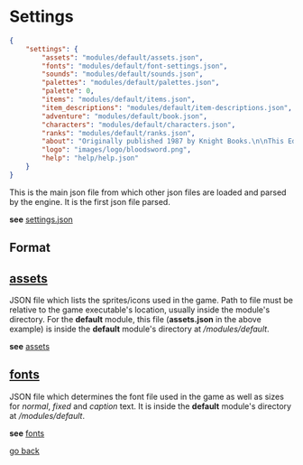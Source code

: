 # Settings

```json
{
    "settings": {
        "assets": "modules/default/assets.json",
        "fonts": "modules/default/font-settings.json",
        "sounds": "modules/default/sounds.json",
        "palettes": "modules/default/palettes.json",
        "palette": 0,
        "items": "modules/default/items.json",
        "item_descriptions": "modules/default/item-descriptions.json",
        "adventure": "modules/default/book.json",
        "characters": "modules/default/characters.json",
        "ranks": "modules/default/ranks.json",
        "about": "Originally published 1987 by Knight Books.\n\nThis Edition published 2014 by Fabled Lands Publishing an imprint of Fabled Lands LLP.\n\nwww.sparkfurnace.com\n\nText copyright (c) 1987, 2014 Dave Morris and Oliver Johnson.\n\nMaps and illustrations copyright (c) 1987, 2014 Russ Nicholson.\n\nCover art by Sébastien Brunet with thanks to Mikaël Louys.\n\nThanks to Tim Savin for playtesting and rules suggestions and to Matt Hill for logo and cover design.\n\nThe rights of Dave Morris and Oliver Johnson to be identified as the authors of this work have been asserted by them in accordance with the Copyright, Designs and Patents Act 1988.\n\nISBN-13: 978-1-909905-16-0\nISBN-10: 1-909905-16-X\n\nDigital Adaptation by: SD Separa (2025)\nIcons: https://game-icons.net\nJSON Library: https://github.com/nlohmann/json\n\n",
        "logo": "images/logo/bloodsword.png",
        "help": "help/help.json"
    }
}
```

This is the main json file from which other json files are loaded and parsed by the engine. It is the first json file parsed.

**see** [settings.json](../../src/modules/default/settings.json)

## Format

## [assets](#assets)

JSON file which lists the sprites/icons used in the game. Path to file must be relative to the game executable's location, usually inside the module's directory. For the **default** module, this file (**assets.json** in the above example) is inside the **default** module's directory at */modules/default*.

**see** [assets](../assets/assets.md)

## [fonts](#fonts)

JSON file which determines the font file used in the game as well as sizes for *normal*, *fixed* and *caption* text. It is inside the **default** module's directory at */modules/default*.

**see** [fonts](../fonts/fonts.md)

[go back](../README.md#settings)

